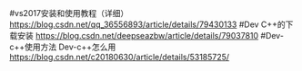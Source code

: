 #vs2017安装和使用教程（详细） https://blog.csdn.net/qq_36556893/article/details/79430133
#Dev C++的下载安装  https://blog.csdn.net/deepseazbw/article/details/79037810
#Dev-c++使用方法 Dev-c++怎么用   https://blog.csdn.net/c20180630/article/details/53185725/